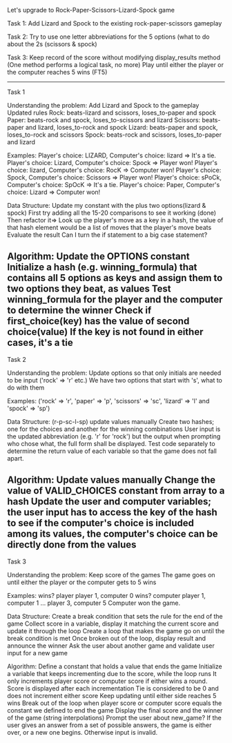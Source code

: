   Let's upgrade to Rock-Paper-Scissors-Lizard-Spock game

Task 1: Add Lizard and Spock to the existing rock-paper-scissors gameplay

Task 2: Try to use one letter abbreviations for the 5 options
(what to do about the 2s (scissors & spock)

Task 3: Keep record of the score without modifying display_results
  method (One method performs a logical task, no more)
  Play until either the player or the computer reaches 5 wins (FT5)

-------------------------------------------------------------------------------
Task 1

Understanding the problem:
Add Lizard and Spock to the gameplay
  Updated rules
Rock: beats-lizard and scissors, loses_to-paper and spock
Paper: beats-rock and spock, loses_to-scissors and lizard
Scissors: beats-paper and lizard, loses_to-rock and spock
Lizard: beats-paper and spock, loses_to-rock and scissors
Spock: beats-rock and scissors, loses_to-paper and lizard

Examples:
Player's choice: LIZARD, Computer's choice: lizard => It's a tie.
Player's choice: Lizard, Computer's choice: Spock => Player won!
Player's choice: lizard, Computer's choice: RocK => Computer won!
Player's choice: Spock, Computer's choice: Scissors => Player won!
Player's choice: sPoCk, Computer's choice: SpOcK => It's a tie.
Player's choice: Paper, Computer's choice: Lizard => Computer won!

Data Structure:
Update my constant with the plus two options(lizard & spock)
First try adding all the 15-20 comparisons to see it working (done)
Then refactor it=>
Look up the player's move as a key in a hash, the value of that hash element
would be a list of moves that the player's move beats
Evaluate the result
Can I turn the if statement to a big case statement?

Algorithm:
Update the OPTIONS constant
Initialize a hash (e.g. winning_formula) that contains all 5 options as keys and
assign them to two options they beat, as values
Test winning_formula for the player and the computer to determine the winner
Check if first_choice(key) has the value of second choice(value)
If the key is not found in either cases, it's a tie
-------------------------------------------------------------------------------
Task 2

Understanding the problem:
Update options so that only initials are needed to be input ('rock' => 'r' etc.)
We have two options that start with 's', what to do with them

Examples:
('rock' => 'r', 'paper' => 'p', 'scissors' => 'sc', 'lizard' => 'l' and
'spock' => 'sp')

Data Structure:
(r-p-sc-l-sp) update values manually
Create two hashes; one for the choices and another for the winning combinations
User input is the updated abbreviation (e.g. 'r' for 'rock') but the output when
prompting who chose what, the full form shall be displayed.
Test code separately to determine the return value of each variable so that the
game does not fall apart.

Algorithm:
Update values manually
Change the value of VALID_CHOICES constant from array to a hash
Update the user and computer variables; the user input has to access the key of
the hash to see if the computer's choice is included among its values, the
computer's choice can be directly done from the values
-------------------------------------------------------------------------------
Task 3

Understanding the problem:
Keep score of the games
The game goes on until either the player or the computer gets to 5 wins

Examples:
wins? player
player 1, computer 0
wins? computer
player 1, computer 1 ... player 3, computer 5
Computer won the game.

Data Structure:
Create a break condition that sets the rule for the end of the game
Collect score in a variable, display it matching the current score and update it through the loop
Create a loop that makes the game go on until the break condition is met
Once broken out of the loop, display result and announce the winner
Ask the user about another game and validate user input for a new game

Algorithm:
Define a constant that holds a value that ends the game
Initialize a variable that keeps incrementing due to the score, while the loop
runs
It only increments player score or computer score if either wins a round.
Score is displayed after each incrementation
Tie is considered to be 0 and does not increment either score
Keep updating until either side reaches 5 wins
Break out of the loop when player score or computer score equals the constant
we defined to end the game
Display the final score and the winner of the game (string interpolations)
Prompt the user about new_game?
If the user gives an answer from a set of possible answers, the game is either
over, or a new one begins. Otherwise input is invalid.
